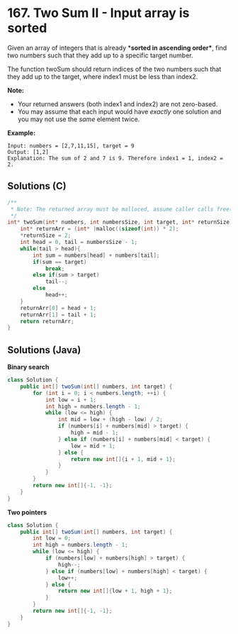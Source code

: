 # 167. Two Sum II - Input array is sorted

Given an array of integers that is already ***sorted in ascending order\***, find two numbers such that they add up to a specific target number.

The function twoSum should return indices of the two numbers such that they add up to the target, where index1 must be less than index2.

**Note:**

- Your returned answers (both index1 and index2) are not zero-based.
- You may assume that each input would have *exactly* one solution and you may not use the *same* element twice.

**Example:**

```
Input: numbers = [2,7,11,15], target = 9
Output: [1,2]
Explanation: The sum of 2 and 7 is 9. Therefore index1 = 1, index2 = 2.
```



## Solutions (C)

```C
/**
 * Note: The returned array must be malloced, assume caller calls free().
 */
int* twoSum(int* numbers, int numbersSize, int target, int* returnSize){
    int* returnArr = (int* )malloc((sizeof(int)) * 2);
    *returnSize = 2;
    int head = 0, tail = numbersSize - 1;
    while(tail > head){
        int sum = numbers[head] + numbers[tail];
        if(sum == target)
            break;
        else if(sum > target)
            tail--;
        else
            head++;
    }
    returnArr[0] = head + 1;
    returnArr[1] = tail + 1;
    return returnArr;
}
```



## Solutions (Java)

**Binary search**

```java
class Solution {
    public int[] twoSum(int[] numbers, int target) {
        for (int i = 0; i < numbers.length; ++i) {
            int low = i + 1;
            int high = numbers.length - 1;
            while (low <= high) {
                int mid = low + (high - low) / 2;
                if (numbers[i] + numbers[mid] > target) {
                    high = mid - 1;
                } else if (numbers[i] + numbers[mid] < target) {
                    low = mid + 1;
                } else {
                    return new int[]{i + 1, mid + 1};
                }
            }
        }
        return new int[]{-1, -1};
    }
}
```

**Two pointers**

```java
class Solution {
    public int[] twoSum(int[] numbers, int target) {
        int low = 0;
        int high = numbers.length - 1;
        while (low <= high) {
            if (numbers[low] + numbers[high] > target) {
                high--;
            } else if (numbers[low] + numbers[high] < target) {
                low++;
            } else {
                return new int[]{low + 1, high + 1};
            }
        }
        return new int[]{-1, -1};
    }
}
```

